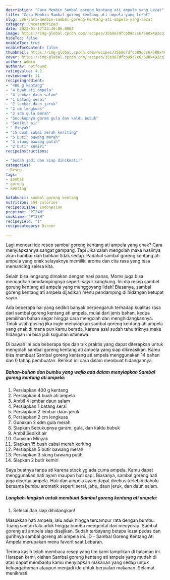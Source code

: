 ```yaml
---
description: "Cara Membin Sambal goreng kentang ati ampela yang Lezat"
title: "Cara Membin Sambal goreng kentang ati ampela yang Lezat"
slug: 506-cara-membin-sambal-goreng-kentang-ati-ampela-yang-lezat
category: Uncategorized
date: 2023-01-12T23:39:06.000Z
image: https://img-global.cpcdn.com/recipes/35b967dfcb89d7c6/680x482cq70/sambal-goreng-kentang-ati-ampela-foto-resep-utama.jpg
hideToc: false
enableToc: true
enableTocContent: false
thumbnail: https://img-global.cpcdn.com/recipes/35b967dfcb89d7c6/680x482cq70/sambal-goreng-kentang-ati-ampela-foto-resep-utama.jpg
cover: https://img-global.cpcdn.com/recipes/35b967dfcb89d7c6/680x482cq70/sambal-goreng-kentang-ati-ampela-foto-resep-utama.jpg
author: Admin
authorAv: notfound
ratingvalue: 4.1
reviewcount: 11
recipeingredient:
- "400 g kentang"
- "4 buah ati ampela"
- "4 lembar daun salam"
- "1 batang serai"
- "2 lembar daun jeruk"
- "2 cm lengkuas"
- "2 sdm gula merah"
- "Secukupnya garam gula dan kaldu bubuk"
- "Sedikit air"
- " Minyak"
- "15 buah cabai merah keriting"
- "5 butir bawang merah"
- "3 siung bawang putih"
- "2 butir kemiri"
recipeinstructions:

- "Sudah jadi dan siap dinikmati!"
categories:
- Resep
tags:
- sambal
- goreng
- kentang

katakunci: sambal goreng kentang 
nutrition: 154 calories
recipecuisine: Indonesian
preptime: "PT24M"
cooktime: "PT33M"
recipeyield: "1"
recipecategory: Dinner

---
```



Lagi mencari ide resep sambal goreng kentang ati ampela yang enak? Cara menyiapkannya sangat gampang. Tapi Jika salah mengolah maka hasilnya akan hambar dan bahkan tidak sedap. Padahal sambal goreng kentang ati ampela yang enak selayaknya memiliki aroma dan cita rasa yang bisa memancing selera kita.


Selain bisa langsung dimakan dengan nasi panas, Moms juga bisa mencarikan pendampingnya seperti sayur kangkung. Ini dia resep sambel goreng kentang ati ampela yang menggoyang lidah! Biasanya, sambal goreng kentang ati ampela dijadikan menu pendamping di hidangan ketupat sayur.

Ada beberapa hal yang sedikit banyak berpengaruh terhadap kualitas rasa dari sambal goreng kentang ati ampela, mulai dari jenis bahan, kedua pemilihan bahan segar hingga cara mengolah dan menghidangkannya. Tidak usah pusing jika ingin menyiapkan sambal goreng kentang ati ampela yang enak di mana pun kamu berada, karena asal sudah tahu triknya maka hidangan ini bisa jadi suguhan istimewa.


Di bawah ini ada beberapa tips dan trik praktis yang dapat diterapkan untuk mengolah sambal goreng kentang ati ampela yang siap dikreasikan. Kamu bisa membuat Sambal goreng kentang ati ampela menggunakan 14 bahan dan 0 tahap pembuatan. Berikut ini cara dalam membuat hidangannya.

<!--inarticleads1-->

##### Bahan-bahan dan bumbu yang wajib ada dalam menyiapkan Sambal goreng kentang ati ampela:

1. Persiapkan 400 g kentang
1. Persiapkan 4 buah ati ampela
1. Ambil 4 lembar daun salam
1. Persiapkan 1 batang serai
1. Persiapkan 2 lembar daun jeruk
1. Persiapkan 2 cm lengkuas
1. Gunakan 2 sdm gula merah
1. Siapkan Secukupnya garam, gula, dan kaldu bubuk
1. Ambil Sedikit air
1. Gunakan  Minyak
1. Siapkan 15 buah cabai merah keriting
1. Persiapkan 5 butir bawang merah
1. Persiapkan 3 siung bawang putih
1. Siapkan 2 butir kemiri


Saya buatnya tanpa ati karena stock yg ada cuma ampela. Kamu dapat menggunakan hati ayam maupun hati sapi. Biasanya, sambal goreng hati juga disertai ampela. Hati dan ampela ayam dapat direbus terlebih dahulu bersama bumbu aromatik seperti serai, jahe, daun jeruk, dan daun salam. 

<!--inarticleads2-->

##### Langkah-langkah untuk membuat Sambal goreng kentang ati ampela:


1. Selesai dan siap dihidangkan!

Masukkan hati ampela, lalu aduk hingga tercampur rata dengan bumbu. Tuang santan lalu aduk hingga bumbu mengental dan menyerap. Sambal goreng ati ampela siap disajikan. Sudah terbayang betapa lezat pedas dan gurihnya sambal goreng ati ampela ini. ID - Sambal Goreng Kentang Ati Ampela merupakan menu favorit saat Lebaran. 

Terima kasih telah membaca resep yang tim kami tampilkan di halaman ini. Harapan kami, olahan Sambal goreng kentang ati ampela yang mudah di atas dapat membantu kamu menyiapkan makanan yang sedap untuk keluarga/teman ataupun menjadi ide untuk berjualan makanan. Selamat menikmati
